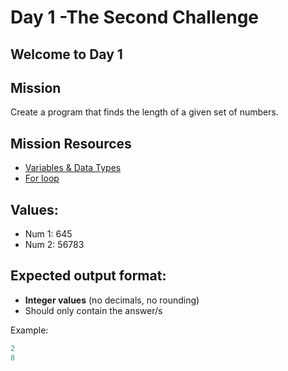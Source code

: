 # Day 1 -The Second Challenge

## Welcome to Day 1


## Mission

Create a program that finds the length of a given set of numbers.

## Mission Resources

- [Variables & Data Types](https://github.com/MWCSC/documentation/blob/master/python/0-variables-data-types.md)
- [For loop](https://github.com/MWCSC/documentation/blob/master/python/05-for-loop.md)

## Values:

- Num 1: 645
- Num 2: 56783

## Expected output format:

- **Integer values** (no decimals, no rounding)
- Should only contain the answer/s

Example:

```py
2
8
```

